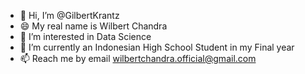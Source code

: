 - 👋 Hi, I’m @GilbertKrantz
- 😄 My real name is Wilbert Chandra
- 👀 I’m interested in Data Science
- 🌱 I’m currently an Indonesian High School Student in my Final year
- 📫 Reach me by email wilbertchandra.official@gmail.com
